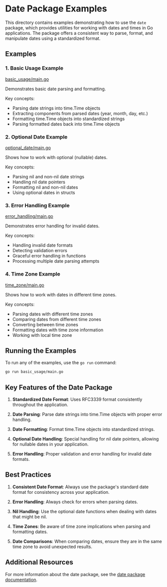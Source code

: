 # Date Package Examples

This directory contains examples demonstrating how to use the `date` package, which provides utilities for working with dates and times in Go applications. The package offers a consistent way to parse, format, and manipulate dates using a standardized format.

## Examples

### 1. Basic Usage Example

[basic_usage/main.go](basic_usage/main.go)

Demonstrates basic date parsing and formatting.

Key concepts:
- Parsing date strings into time.Time objects
- Extracting components from parsed dates (year, month, day, etc.)
- Formatting time.Time objects into standardized strings
- Parsing formatted dates back into time.Time objects

### 2. Optional Date Example

[optional_date/main.go](optional_date/main.go)

Shows how to work with optional (nullable) dates.

Key concepts:
- Parsing nil and non-nil date strings
- Handling nil date pointers
- Formatting nil and non-nil dates
- Using optional dates in structs

### 3. Error Handling Example

[error_handling/main.go](error_handling/main.go)

Demonstrates error handling for invalid dates.

Key concepts:
- Handling invalid date formats
- Detecting validation errors
- Graceful error handling in functions
- Processing multiple date parsing attempts

### 4. Time Zone Example

[time_zone/main.go](time_zone/main.go)

Shows how to work with dates in different time zones.

Key concepts:
- Parsing dates with different time zones
- Comparing dates from different time zones
- Converting between time zones
- Formatting dates with time zone information
- Working with local time zone

## Running the Examples

To run any of the examples, use the `go run` command:

```bash
go run basic_usage/main.go
```

## Key Features of the Date Package

1. **Standardized Date Format**: Uses RFC3339 format consistently throughout the application.

2. **Date Parsing**: Parse date strings into time.Time objects with proper error handling.

3. **Date Formatting**: Format time.Time objects into standardized strings.

4. **Optional Date Handling**: Special handling for nil date pointers, allowing for nullable dates in your application.

5. **Error Handling**: Proper validation and error handling for invalid date formats.

## Best Practices

1. **Consistent Date Format**: Always use the package's standard date format for consistency across your application.

2. **Error Handling**: Always check for errors when parsing dates.

3. **Nil Handling**: Use the optional date functions when dealing with dates that might be nil.

4. **Time Zones**: Be aware of time zone implications when parsing and formatting dates.

5. **Date Comparisons**: When comparing dates, ensure they are in the same time zone to avoid unexpected results.

## Additional Resources

For more information about the date package, see the [date package documentation](../../date/README.md).
